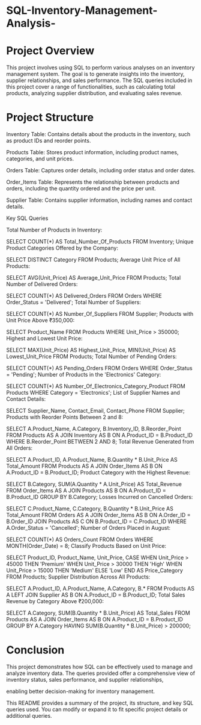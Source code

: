# SQL-Inventory-Management-Analysis-

# Project Overview
This project involves using SQL to perform various analyses on an inventory management system. The goal is to generate insights into the inventory, supplier relationships, and sales performance. The SQL queries included in this project cover a range of functionalities, such as calculating total products, analyzing supplier distribution, and evaluating sales revenue.

# Project Structure
Inventory Table: Contains details about the products in the inventory, such as product IDs and reorder points.

Products Table: Stores product information, including product names, categories, and unit prices.

Orders Table: Captures order details, including order status and order dates.

Order_Items Table: Represents the relationship between products and orders, including the quantity ordered and the price per unit.

Supplier Table: Contains supplier information, including names and contact details.

Key SQL Queries

Total Number of Products in Inventory:


SELECT COUNT(*) AS Total_Number_Of_Products
FROM Inventory;
Unique Product Categories Offered by the Company:


SELECT DISTINCT Category
FROM Products;
Average Unit Price of All Products:


SELECT AVG(Unit_Price) AS Average_Unit_Price
FROM Products;
Total Number of Delivered Orders:


SELECT COUNT(*) AS Delivered_Orders
FROM Orders
WHERE Order_Status = 'Delivered';
Total Number of Suppliers:


SELECT COUNT(*) AS Number_Of_Suppliers
FROM Supplier;
Products with Unit Price Above ₹350,000:


SELECT Product_Name
FROM Products
WHERE Unit_Price > 350000;
Highest and Lowest Unit Price:


SELECT MAX(Unit_Price) AS Highest_Unit_Price, MIN(Unit_Price) AS Lowest_Unit_Price
FROM Products;
Total Number of Pending Orders:


SELECT COUNT(*) AS Pending_Orders
FROM Orders
WHERE Order_Status = 'Pending';
Number of Products in the 'Electronics' Category:


SELECT COUNT(*) AS Number_Of_Electronics_Category_Product
FROM Products
WHERE Category = 'Electronics';
List of Supplier Names and Contact Details:


SELECT Supplier_Name, Contact_Email, Contact_Phone
FROM Supplier;
Products with Reorder Points Between 2 and 8:


SELECT A.Product_Name, A.Category, B.Inventory_ID, B.Reorder_Point
FROM Products AS A
JOIN Inventory AS B ON A.Product_ID = B.Product_ID
WHERE B.Reorder_Point BETWEEN 2 AND 8;
Total Revenue Generated from All Orders:


SELECT A.Product_ID, A.Product_Name, B.Quantity * B.Unit_Price AS Total_Amount
FROM Products AS A
JOIN Order_Items AS B ON A.Product_ID = B.Product_ID;
Product Category with the Highest Revenue:


SELECT B.Category, SUM(A.Quantity * A.Unit_Price) AS Total_Revenue
FROM Order_Items AS A
JOIN Products AS B ON A.Product_ID = B.Product_ID
GROUP BY B.Category;
Losses Incurred on Cancelled Orders:

SELECT C.Product_Name, C.Category, B.Quantity * B.Unit_Price AS Total_Amount
FROM Orders AS A
JOIN Order_Items AS B ON A.Order_ID = B.Order_ID
JOIN Products AS C ON B.Product_ID = C.Product_ID
WHERE A.Order_Status = 'Cancelled';
Number of Orders Placed in August:


SELECT COUNT(*) AS Orders_Count
FROM Orders
WHERE MONTH(Order_Date) = 8;
Classify Products Based on Unit Price:


SELECT Product_ID, Product_Name, Unit_Price,
CASE
    WHEN Unit_Price > 45000 THEN 'Premium'
    WHEN Unit_Price > 30000 THEN 'High'
    WHEN Unit_Price > 15000 THEN 'Medium'
    ELSE 'Low'
END AS Price_Category
FROM Products;
Supplier Distribution Across All Products:


SELECT A.Product_ID, A.Product_Name, A.Category, B.*
FROM Products AS A
LEFT JOIN Supplier AS B ON A.Product_ID = B.Product_ID;
Total Sales Revenue by Category Above ₹200,000:


SELECT A.Category, SUM(B.Quantity * B.Unit_Price) AS Total_Sales
FROM Products AS A
JOIN Order_Items AS B ON A.Product_ID = B.Product_ID
GROUP BY A.Category
HAVING SUM(B.Quantity * B.Unit_Price) > 200000;

# Conclusion
This project demonstrates how SQL can be effectively used to manage and analyze inventory data. The queries provided offer a comprehensive view of inventory status, sales performance, and supplier relationships, 

enabling better decision-making for inventory management.


This README provides a summary of the project, its structure, and key SQL queries used. You can modify or expand it to fit specific project details or additional queries.
